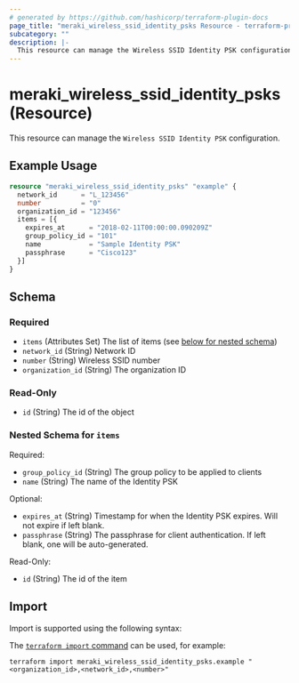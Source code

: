 ```yaml
---
# generated by https://github.com/hashicorp/terraform-plugin-docs
page_title: "meraki_wireless_ssid_identity_psks Resource - terraform-provider-meraki"
subcategory: ""
description: |-
  This resource can manage the Wireless SSID Identity PSK configuration.
---
```


# meraki_wireless_ssid_identity_psks (Resource)

This resource can manage the `Wireless SSID Identity PSK` configuration.

## Example Usage

```terraform
resource "meraki_wireless_ssid_identity_psks" "example" {
  network_id      = "L_123456"
  number          = "0"
  organization_id = "123456"
  items = [{
    expires_at      = "2018-02-11T00:00:00.090209Z"
    group_policy_id = "101"
    name            = "Sample Identity PSK"
    passphrase      = "Cisco123"
  }]
}
```

<!-- schema generated by tfplugindocs -->
## Schema

### Required

- `items` (Attributes Set) The list of items (see [below for nested schema](#nestedatt--items))
- `network_id` (String) Network ID
- `number` (String) Wireless SSID number
- `organization_id` (String) The organization ID

### Read-Only

- `id` (String) The id of the object

<a id="nestedatt--items"></a>
### Nested Schema for `items`

Required:

- `group_policy_id` (String) The group policy to be applied to clients
- `name` (String) The name of the Identity PSK

Optional:

- `expires_at` (String) Timestamp for when the Identity PSK expires. Will not expire if left blank.
- `passphrase` (String) The passphrase for client authentication. If left blank, one will be auto-generated.

Read-Only:

- `id` (String) The id of the item

## Import

Import is supported using the following syntax:

The [`terraform import` command](https://developer.hashicorp.com/terraform/cli/commands/import) can be used, for example:

```shell
terraform import meraki_wireless_ssid_identity_psks.example "<organization_id>,<network_id>,<number>"
```
